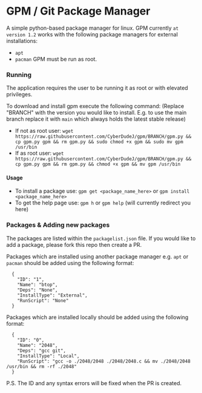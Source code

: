 # GPM / Git Package Manager
A simple python-based package manager for linux. GPM currently ``at version 1.2`` works with the following package managers for external installations:
* ``apt``
* ``pacman``
GPM must be run as root.

### Running
The application requires the user to be running it as root or with elevated privileges.

To download and install gpm execute the following command: (Replace "BRANCH" with the version you would like to install. E.g. to use the main branch replace it with ``main`` which always holds the latest stable release)
* If not as root user: ```wget https://raw.githubusercontent.com/CyberDudeJ/gpm/BRANCH/gpm.py && cp gpm.py gpm && rm gpm.py && sudo chmod +x gpm && sudo mv gpm /usr/bin```
* If as root user: ```wget https://raw.githubusercontent.com/CyberDudeJ/gpm/BRANCH/gpm.py && cp gpm.py gpm && rm gpm.py && chmod +x gpm && mv gpm /usr/bin```

#### Usage
* To install a package use: ``gpm get <package_name_here>`` or ``gpm install <package_name_here>``
* To get the help page use: ``gpm h`` or ``gpm help`` (will currently redirect you here)


### Packages & Adding new packages
The packages are listed within the ``packagelist.json`` file. If you would like to add a package, please fork this repo then create a PR. 

Packages which are installed using another package manager e.g. ``apt`` or ``pacman`` should be added using the following format:
```
  {
    "ID": "1",
    "Name": "btop",
    "Deps": "None",
    "InstallType": "External",
    "RunScript": "None"
  }
```

Packages which are installed locally should be added using the following format:
```
  {
    "ID": "0",
    "Name": "2048",
    "Deps": "gcc git",
    "InstallType": "Local",
    "RunScript": "gcc -o ./2048/2048 ./2048/2048.c && mv ./2048/2048 /usr/bin && rm -rf ./2048"
  }
```

P.S. The ID and any syntax errors will be fixed when the PR is created.
